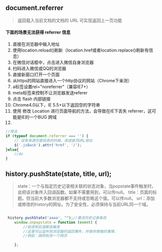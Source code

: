 
## document.referrer

> 返回载入当前文档的文档的 URL 可实现返回上一页功能

#### 下面的场景无法获得 referrer 信息  

1. 直接在浏览器中输入地址  
2. 使用location.reload()刷新（location.href或者location.replace()刷新有信息）  
3. 在微信对话框中，点击进入微信自身浏览器
4. 扫码进入微信或QQ的浏览器
5. 直接新窗口打开一个页面
6. 从https的网站直接进入一个http协议的网站（Chrome下亲测）
7. a标签设置rel="noreferrer"（兼容IE7+）
8. meta标签来控制不让浏览器发送referer
9. 点击 flash 内部链接
10. Chrome4.0以下，IE 5.5+以下返回空的字符串
11. 使用 修改 Location 进行页面导航的方法，会导致在IE下丢失 referrer，这可能是IE的一个BUG
跨域
12. <meta content="never" name="referrer">
```js
//用法
if (typeof document.referrer === '') {
    // 没有来源页面信息的时候，改成首页URL地址
    $('.jsBack').attr('href', '/');
}else{
    //do
}
```
## history.pushState(state, title, url);

> state：一个与指定历史记录相关联的状态对象，当popstate事件触发时，会把该对象传入回调函数。如果不需要用到，可以传null。
> title：页面的标题。但当前大多数浏览器都不支持或忽略这个值。可以传null。
> url：添加或修改的history的网址。为了安全性，必须保持与当前URL同一个域。
```js

 history.pushState('aaaa', "");//激活历史记录条目
    window.onpopstate = function (event) {
        //前进和后退都会触发
        //这里可以监听到浏览器的返回事件，并做你想做的事情，
        //例如：跳转到另一个网页
       
    };
```
